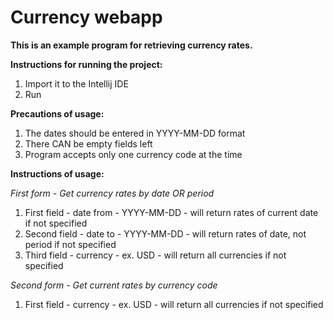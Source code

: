 # Currency webapp
**This is an example program for retrieving currency rates.**

**Instructions for running the project:**
1. Import it to the Intellij IDE
2. Run

**Precautions of usage:**
1. The dates should be entered in YYYY-MM-DD format
2. There CAN be empty fields left
3. Program accepts only one currency code at the time


**Instructions of usage:**

*First form - Get currency rates by date OR period*
  1. First field - date from - YYYY-MM-DD - will return rates of current date if not specified
  2. Second field - date to - YYYY-MM-DD - will return rates of date, not period if not specified
  3. Third field - currency - ex. USD - will return all currencies if not specified
  
*Second form - Get current rates by currency code*
  1. First field - currency - ex. USD - will return all currencies if not specified
